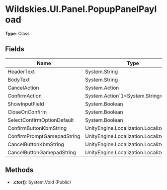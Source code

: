 ﻿# Wildskies.UI.Panel.PopupPanelPayload

**Type**: Class

## Fields

| Name | Type | Access |
|------|------|--------|
| HeaderText | System.String | Public |
| BodyText | System.String | Public |
| CancelAction | System.Action | Public |
| ConfirmAction | System.Action`1<System.String> | Public |
| ShowInputField | System.Boolean | Public |
| CloseOnConfirm | System.Boolean | Public |
| SelectConfirmOptionDefault | System.Boolean | Public |
| ConfirmButtonKbmString | UnityEngine.Localization.LocalizedString | Public |
| ConfirmPromptGamepadString | UnityEngine.Localization.LocalizedString | Public |
| CancelButtonKbmString | UnityEngine.Localization.LocalizedString | Public |
| CancelButtonGamepadString | UnityEngine.Localization.LocalizedString | Public |

## Methods

- **.ctor()**: System.Void (Public)

